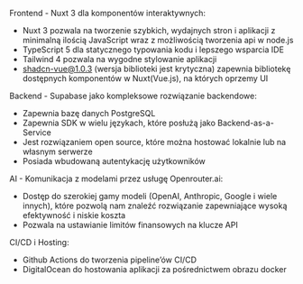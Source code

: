 Frontend - Nuxt 3 dla komponentów interaktywnych:
- Nuxt 3 pozwala na tworzenie szybkich, wydajnych stron i aplikacji z minimalną ilością JavaScript wraz z możliwością tworzenia api w node.js
- TypeScript 5 dla statycznego typowania kodu i lepszego wsparcia IDE
- Tailwind 4 pozwala na wygodne stylowanie aplikacji
- shadcn-vue@1.0.3 (wersja biblioteki jest krytyczna) zapewnia bibliotekę dostępnych komponentów w Nuxt(Vue.js), na których oprzemy UI

Backend - Supabase jako kompleksowe rozwiązanie backendowe:
- Zapewnia bazę danych PostgreSQL
- Zapewnia SDK w wielu językach, które posłużą jako Backend-as-a-Service
- Jest rozwiązaniem open source, które można hostować lokalnie lub na własnym serwerze
- Posiada wbudowaną autentykację użytkowników

AI - Komunikacja z modelami przez usługę Openrouter.ai:
- Dostęp do szerokiej gamy modeli (OpenAI, Anthropic, Google i wiele innych), które pozwolą nam znaleźć rozwiązanie zapewniające wysoką efektywność i niskie koszta
- Pozwala na ustawianie limitów finansowych na klucze API

CI/CD i Hosting:
- Github Actions do tworzenia pipeline’ów CI/CD
- DigitalOcean do hostowania aplikacji za pośrednictwem obrazu docker